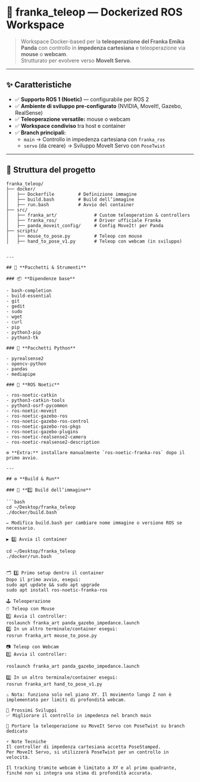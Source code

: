 # 🚀 **franka_teleop — Dockerized ROS Workspace**

> Workspace Docker-based per la **teleoperazione del Franka Emika Panda** con controllo in **impedenza cartesiana** e teleoperazione via **mouse** o **webcam**.  
> Strutturato per evolvere verso **MoveIt Servo**.

---

## ✨ **Caratteristiche**

- ✅ **Supporto ROS 1 (Noetic)** — configurabile per ROS 2  
- ✅ **Ambiente di sviluppo pre-configurato** (NVIDIA, MoveIt!, Gazebo, RealSense)  
- ✅ **Teleoperazione versatile:** mouse o webcam  
- ✅ **Workspace condiviso** tra host e container  
- ✅ **Branch principali:**
  - `main` → Controllo in impedenza cartesiana con `franka_ros`
  - `servo` (da creare) → Sviluppo MoveIt Servo con `PoseTwist`

---

## 📂 **Struttura del progetto**

```plaintext
franka_teleop/
├── docker/
│   ├── Dockerfile         # Definizione immagine
│   ├── build.bash         # Build dell’immagine
│   ├── run.bash           # Avvio del container
├── src/
│   ├── franka_art/              # Custom teleoperation & controllers
│   ├── franka_ros/              # Driver ufficiale Franka
│   ├── panda_moveit_config/     # Config MoveIt! per Panda
├── scripts/
│   ├── mouse_to_pose.py         # Teleop con mouse
│   ├── hand_to_pose_v1.py       # Teleop con webcam (in sviluppo)


---

## 🧰 **Pacchetti & Strumenti**

### 📦 **Dipendenze base**

- bash-completion  
- build-essential  
- git  
- gedit  
- sudo  
- wget  
- curl  
- pip  
- python3-pip  
- python3-tk  

### 🐍 **Pacchetti Python**

- pyrealsense2  
- opencv-python  
- pandas  
- mediapipe  

### 🤖 **ROS Noetic**

- ros-noetic-catkin  
- python3-catkin-tools  
- python3-osrf-pycommon  
- ros-noetic-moveit  
- ros-noetic-gazebo-ros  
- ros-noetic-gazebo-ros-control  
- ros-noetic-gazebo-ros-pkgs  
- ros-noetic-gazebo-plugins  
- ros-noetic-realsense2-camera  
- ros-noetic-realsense2-description  

⚙️ **Extra:** installare manualmente `ros-noetic-franka-ros` dopo il primo avvio.

---

## ⚙️ **Build & Run**

### 🔨 **1️⃣ Build dell’immagine**

```bash
cd ~/Desktop/franka_teleop
./docker/build.bash

✏️ Modifica build.bash per cambiare nome immagine o versione ROS se necessario.

▶️ 2️⃣ Avvia il container

cd ~/Desktop/franka_teleop
./docker/run.bash


🗂️ 3️⃣ Primo setup dentro il container
Dopo il primo avvio, esegui:
sudo apt update && sudo apt upgrade
sudo apt install ros-noetic-franka-ros

🕹️ Teleoperazione
🖱️ Teleop con Mouse
1️⃣ Avvia il controller:
roslaunch franka_art panda_gazebo_impedance.launch
2️⃣ In un altro terminale/container esegui:
rosrun franka_art mouse_to_pose.py

📷 Teleop con Webcam
1️⃣ Avvia il controller:

roslaunch franka_art panda_gazebo_impedance.launch

2️⃣ In un altro terminale/container esegui:
rosrun franka_art hand_to_pose_v1.py

⚠️ Nota: funziona solo nel piano XY. Il movimento lungo Z non è implementato per limiti di profondità webcam.

🔭 Prossimi Sviluppi
✅ Migliorare il controllo in impedenza nel branch main

🚧 Portare la teleoperazione su MoveIt Servo con PoseTwist su branch dedicato

⚡ Note Tecniche
Il controller di impedenza cartesiana accetta PoseStamped.
Per MoveIt Servo, si utilizzerà PoseTwist per un controllo in velocità.

Il tracking tramite webcam è limitato a XY e al primo quadrante, finché non si integra una stima di profondità accurata.

